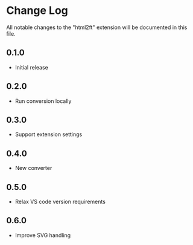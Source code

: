 # Change Log

All notable changes to the "html2ft" extension will be documented in this file.

## 0.1.0

- Initial release

## 0.2.0

- Run conversion locally

## 0.3.0

- Support extension settings

## 0.4.0

- New converter

## 0.5.0

- Relax VS code version requirements

## 0.6.0

- Improve SVG handling
